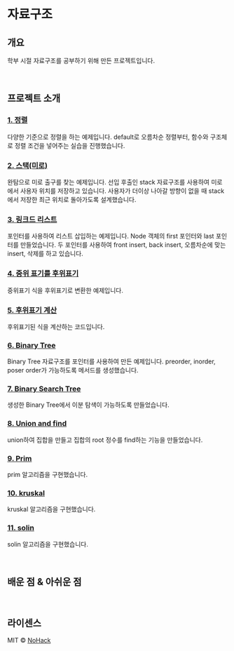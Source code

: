 # 자료구조


## 개요
학부 시절 자료구조를 공부하기 위해 만든 프로젝트입니다.

<br>

## 프로젝트 소개

### [1. 정렬](https://github.com/HongYouBin/dataStructure/blob/main/sort/Lab1.cpp)
다양한 기준으로 정렬을 하는 예제입니다. default로 오름차순 정렬부터, 함수와 구조체로 정렬 조건을 넣어주는 실습을 진행했습니다.

### [2. 스택(미로)](https://github.com/HongYouBin/dataStructure/blob/main/queue_maze/maze.cpp)
완탐으로 미로 출구를 찾는 예제입니다. 선입 후출인 stack 자료구조를 사용하여 미로에서 사용자 위치를 저장하고 있습니다. 사용자가 더이상 나아갈 방향이 없을 때 stack에서 저장한 최근 위치로 돌아가도록 설계했습니다.

### [3. 링크드 리스트](https://github.com/HongYouBin/dataStructure/tree/main/list)
포인터를 사용하여 리스트 삽입하는 예제입니다.
Node 객체의 first 포인터와 last 포인터를 만들었습니다. 두 포인터를 사용하여 front insert, back insert, 오름차순에 맞는 insert, 삭제를 하고 있습니다.

### [4. 중위 표기를 후위표기](https://github.com/HongYouBin/dataStructure/tree/main/post/postfix)
중위표기 식을 후위표기로 변환한 예제입니다.

### [5. 후위표기 계산](https://github.com/HongYouBin/dataStructure/tree/main/post/postEval)
후위표기된 식을 계산하는 코드입니다.

### [6. Binary Tree](https://github.com/HongYouBin/dataStructure/blob/main/binaryTree/bt.h)
Binary Tree 자료구조를 포인터를 사용하여 만든 예제입니다. preorder, inorder, poser order가 가능하도록 메서드를 생성했습니다.

### [7. Binary Search Tree](https://github.com/HongYouBin/dataStructure/blob/main/binarySearchTree/bst.h)
생성한 Binary Tree에서 이분 탐색이 가능하도록 만들었습니다.

### [8. Union and find](https://github.com/HongYouBin/dataStructure/tree/main/set)
union하여 집합을 만들고 집합의 root 정수를 find하는 기능을 만들었습니다.

### [9. Prim](https://github.com/HongYouBin/dataStructure/blob/main/Prim/Prim.cpp)
prim 알고리즘을 구현했습니다.

### [10. kruskal](https://github.com/HongYouBin/dataStructure/tree/main/kruskal)
kruskal 알고리즘을 구현했습니다.

### [11. solin](https://github.com/HongYouBin/dataStructure/tree/main/solin)
solin 알고리즘을 구현했습니다.

<br>

## 배운 점 & 아쉬운 점


<br>

## 라이센스

MIT &copy; [NoHack](mailto:lbjp114@gmail.com)

<!-- Stack Icon Refernces -->

[js]: /images/stack/javascript.svg
[ts]: /images/stack/typescript.svg
[react]: /images/stack/react.svg
[node]: /images/stack/node.svg
